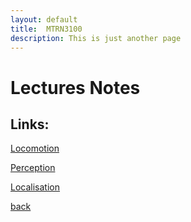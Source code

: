 ```yaml
---
layout: default
title:  MTRN3100 
description: This is just another page
---
```


#  Lectures Notes

## Links:

[Locomotion](Locomotion.pdf)

[Perception](Perception.pdf)

[Localisation](Localisation.pdf)

[back](../mtrn3100.html)
